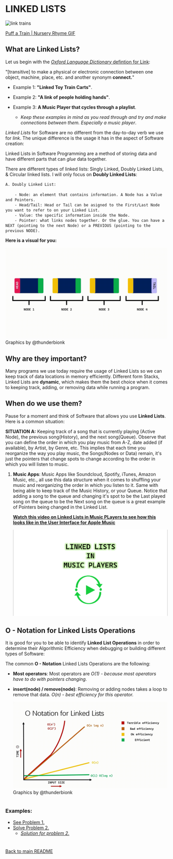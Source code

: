 # LINKED LISTS
![link trains](/IMAGES/LIST/train.gif)

<h9>[Puff a Train | Nursery Rhyme GIF](https://gfycat.com/exhausteddisloyalchinesecrocodilelizard)</h9>

<h2> What are Linked Lists? </h2>

Let us begin with the [*Oxford Language Dictionary* defintion for Link](https://www.oxfordlearnersdictionaries.com/us/definition/english/link_2#:~:text=%5Btransitive%5D%20to%20make%20a%20physical,and%20another%20synonym%20connect):

"[transitive] to make a physical or electronic connection between one object, machine, place, etc. and another synonym **connect.**"

- Example 1:
**"Linked Toy Train Carts"**.

- Example 2:
**"A link of people holding hands"**.

- Example 3: **A Music Player that cycles through a playlist**.
    - *Keep these examples in mind as you read through and try and make connections between them. Especially a music player*.

 *Linked Lists* for Software are no different from the day-to-day verb we use for *link*. The unique difference is the usage it has in the aspect of Software creation:

 Linked Lists in Software Programming are a method of storing data and have different parts that can *glue* data together.

 There are different types of linked lists: Singly Linked, Doubly Linked Lists, & Circular linked lists. I will only focus on **Doubly Linked Lists**:

    A. Doubly Linked List:

        - Node: an element that contains information. A Node has a Value and Pointers.
        - Head/Tail: Head or Tail can be asigned to the First/Last Node you want to refer to on your Linked List. 
        - Value: the specific information inside the Node.
        - Pointer: what links nodes together. Or the glue. You can have a NEXT (pointing to the next Node) or a PREVIOUS (pointing to the previous NODE).

 **Here is a visual for you:**

![Linked List](/IMAGES/LIST/LinkedListGraphics.gif)
<h9> Graphics by @thunderbionk </h9>


<h2>Why are they important?</h2>

Many programs we use today require the usage of Linked Lists so we can keep track of data locations in memory efficiently. Different form Stacks, Linked Lists are **dynamic**, which makes them the best choice when it comes to keeping track, adding, or removing data while running a program.

<h2>When do we use them?</h2>

Pause for a moment and think of Software that allows you use **Linked Lists**. Here is a common situation:

**SITUATION A:**
 Keeping track of a song that is currently playing (Active Node), the previous song(History), and the next song(Queue). Observe that you can define the order in which you play music from A-Z, date added (if available), by Artist, by Genre, etc. This implies that each time you reorganize the way you play music, the Songs(Nodes or Data) remain, it's just the pointers that change spots to change according to the order in which you will listen to music.

1. **Music Apps**: Music Apps like Soundcloud, Spotify, iTunes, Amazon Music, etc., all use this data structure when it comes to shuffling your music and reorganizing the order in which you listen to it. Same with being able to keep track of the Music History, or your Queue. Notice that adding a song to the queue and changing it's spot to be the Last played song on the queue to be the Next song on the queue is a great example of Pointers being changed in the Linked List.
    
    
    [**Watch this video on Linked Lists in Music PLayers to see how this looks like in the User Interface for Apple Music**](https://www.loom.com/share/8266184b19c64a4fbde2d967aee1d33b)

    ![Linked Lists in Music Player](/IMAGES/LIST/linkmusic.png)




<h2> O - Notation for Linked Lists Operations </h2>

It is good for you to be able to identify **Linked List Operations** in order to determine their Algorithmic Efficiency when debugging or building different types of Software:

The common **O - Notation** Linked Lists Operations are the following:

- **Most operators**: Most operators are *O(1) - because most operators have to do with pointers changing.*
- **insert(node) / remove(node)**: Removing or adding nodes takes a loop to remove that data. *O(n) - best efficiency for this operator.*
    
    ![O_notation Linked Lists](/IMAGES/LIST/LinkedListGraphicsO.gif)
<h9> Graphics by @thunderbionk </h9>


# <h3> Examples:</h3>

- [See Problem 1.](/2.LINKED_LIST/2.LINKED_LIST_PROBLEM_1.py)
- [Solve Problem 2.](/2.LINKED_LIST/3.LINKED_LIST_PROBLEM_2.py)
    - [*Solution for problem 2.*](/2.LINKED_LIST/4.SOLUTION_PROBLEM_2.py)

#
[Back to main README](../README.md)

